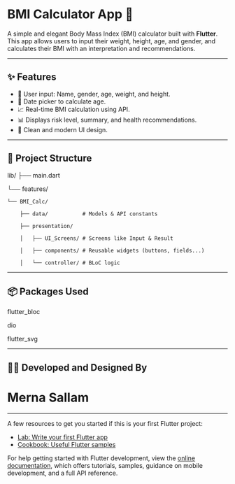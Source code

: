 # BMI Calculator App 🧮

A simple and elegant Body Mass Index (BMI) calculator built with **Flutter**.  
This app allows users to input their weight, height, age, and gender, and calculates their BMI with an interpretation and recommendations.

---

## ✨ Features

- 👤 User input: Name, gender, age, weight, and height.
- 📆 Date picker to calculate age.
- 📈 Real-time BMI calculation using API.
- 📊 Displays risk level, summary, and health recommendations.
- 🎨 Clean and modern UI design.

---

## 📁 Project Structure
lib/
├── main.dart

└── features/

    └── BMI_Calc/
    
        ├── data/           # Models & API constants
        
        ├── presentation/
        
        │   ├── UI_Screens/ # Screens like Input & Result
        
        │   ├── components/ # Reusable widgets (buttons, fields...)
        
        │   └── controller/ # BLoC logic


---

## 📦 Packages Used

flutter_bloc

dio

flutter_svg

---

## 👩‍💻 Developed and Designed By
 
 # Merna Sallam

---
A few resources to get you started if this is your first Flutter project:

- [Lab: Write your first Flutter app](https://docs.flutter.dev/get-started/codelab)
- [Cookbook: Useful Flutter samples](https://docs.flutter.dev/cookbook)

For help getting started with Flutter development, view the
[online documentation](https://docs.flutter.dev/), which offers tutorials,
samples, guidance on mobile development, and a full API reference.
